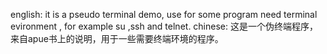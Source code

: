 english:
    it is a pseudo terminal demo, use for some program need terminal evironment , for example  su ,ssh and telnet.
chinese:
    这是一个伪终端程序，来自apue书上的说明，用于一些需要终端环境的程序。

